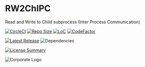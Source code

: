 # RW2ChIPC
Read and Write to Child subprocess (Inter Process Communication)

[![CircleCI](https://img.shields.io/circleci/build/github/InnovAnon-Inc/RW2ChIPC?color=%23FF1100&logo=InnovAnon%2C%20Inc.&logoColor=%23FF1133&style=plastic)](https://circleci.com/gh/InnovAnon-Inc/RW2ChIPC)
[![Repo Size](https://img.shields.io/github/repo-size/InnovAnon-Inc/RW2ChIPC?color=%23FF1100&logo=InnovAnon%2C%20Inc.&logoColor=%23FF1133&style=plastic)](https://github.com/InnovAnon-Inc/RW2ChIPC)
[![LoC](https://tokei.rs/b1/github/InnovAnon-Inc/RW2ChIPC?category=code)](https://github.com/InnovAnon-Inc/RW2ChIPC)
[![CodeFactor](https://www.codefactor.io/repository/github/InnovAnon-Inc/RW2ChIPC/badge)](https://www.codefactor.io/repository/github/InnovAnon-Inc/RW2ChIPC)

[![Latest Release](https://img.shields.io/github/commits-since/InnovAnon-Inc/RW2ChIPC/latest?color=%23FF1100&include_prereleases&logo=InnovAnon%2C%20Inc.&logoColor=%23FF1133&style=plastic)](https://github.com/InnovAnon-Inc/RW2ChIPC/releases/latest)
![Dependencies](https://img.shields.io/librariesio/github/InnovAnon-Inc/RW2ChIPC?color=%23FF1100&style=plastic)

[![License Summary](https://img.shields.io/github/license/InnovAnon-Inc/RW2ChIPC?color=%23FF1100&label=Free%20Code%20for%20a%20Free%20World%21&logo=InnovAnon%2C%20Inc.&logoColor=%23FF1133&style=plastic)](https://tldrlegal.com/license/unlicense#summary)

![Corporate Logo](https://i.imgur.com/UD8y4Is.gif)

